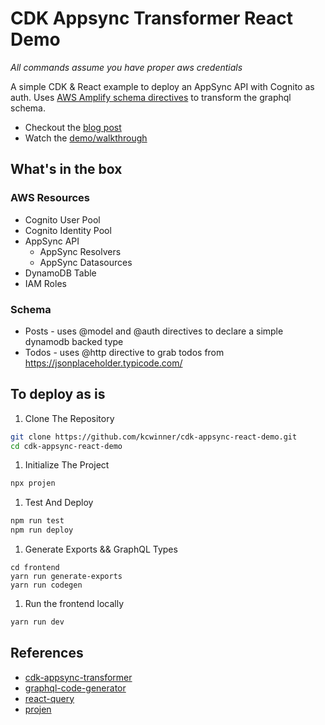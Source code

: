 # CDK Appsync Transformer React Demo

*All commands assume you have proper aws credentials*

A simple CDK & React example to deploy an AppSync API with Cognito as auth. Uses [AWS Amplify schema directives](https://docs.amplify.aws/cli/graphql-transformer/directives) to transform the graphql schema.

* Checkout the [blog post](https://kennethwinner.com/2020/12/22/react-query-appsync/)
* Watch the [demo/walkthrough](https://youtu.be/JOYsv_KyNBk)

## What's in the box

### AWS Resources
* Cognito User Pool
* Cognito Identity Pool
* AppSync API
  * AppSync Resolvers
  * AppSync Datasources
* DynamoDB Table
* IAM Roles

### Schema

* Posts - uses @model and @auth directives to declare a simple dynamodb backed type
* Todos - uses @http directive to grab todos from https://jsonplaceholder.typicode.com/

## To deploy as is

1. Clone The Repository
```bash
git clone https://github.com/kcwinner/cdk-appsync-react-demo.git
cd cdk-appsync-react-demo
```

1. Initialize The Project
```bash
npx projen
```

1. Test And Deploy
```bash
npm run test
npm run deploy
```

1. Generate Exports && GraphQL Types
```
cd frontend
yarn run generate-exports
yarn run codegen
```

1. Run the frontend locally
```bash
yarn run dev
```

## References

* [cdk-appsync-transformer](https://github.com/kcwinner/cdk-appsync-transformer)
* [graphql-code-generator](https://graphql-code-generator.com/)
* [react-query](https://github.com/tannerlinsley/react-query)
* [projen](https://github.com/projen/projen)
